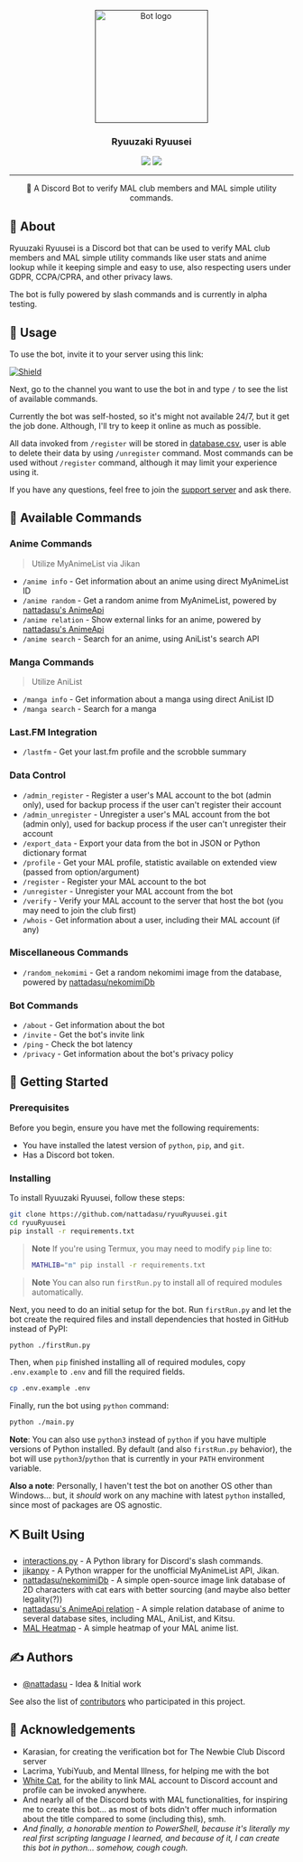 <!-- markdownlint-disable MD033 MD013 MD041 -->

<p align="center">
  <a href="" rel="noopener">
 <img width=200px height=200px src="https://cdn.discordapp.com/avatars/811887256368840744/20591f3bde09a33594eec07dc4a54ce9.webp" alt="Bot logo"></a>
</p>

<h3 align="center">Ryuuzaki Ryuusei</h3>

<p align="center"><img src="https://img.shields.io/badge/Interactions.py-4.3.4-blue?style=for-the-badge&logo=python">
<img src="https://img.shields.io/badge/Python-3.9_and_above-blue?style=for-the-badge&logo=python"></p>

---

<p align="center"> 🤖 A Discord Bot to verify MAL club members and MAL simple utility commands.
    <br>
</p>

## 🧐 About <a name = "about"></a>

Ryuuzaki Ryuusei is a Discord bot that can be used to verify MAL club members and MAL simple utility commands like user stats and anime lookup while it keeping simple and easy to use, also respecting users under GDPR, CCPA/CPRA, and other privacy laws.

The bot is fully powered by slash commands and is currently in alpha testing.

## 🎈 Usage <a name = "usage"></a>

To use the bot, invite it to your server using this link:

[![Shield](https://img.shields.io/badge/Invite%20to%20your%20server-7289DA?style=for-the-badge&logo=discord&logoColor=white)](https://discord.com/api/oauth2/authorize?client_id=811887256368840744&permissions=8&scope=bot%20applications.commands)

Next, go to the channel you want to use the bot in and type `/` to see the list of available commands.

Currently the bot was self-hosted, so it's might not available 24/7, but it get the job done. Although, I'll try to keep it online as much as possible.

All data invoked from `/register` will be stored in [database.csv](database/database.csv), user is able to delete their data by using `/unregister` command. Most commands can be used without `/register` command, although it may limit your experience using it.

If you have any questions, feel free to join the [support server](https://nttds.my.id/discord) and ask there.

## 📣 Available Commands <a name = "commands"></a>

### Anime Commands

> Utilize MyAnimeList via Jikan

- `/anime info` - Get information about an anime using direct MyAnimeList ID
- `/anime random` - Get a random anime from MyAnimeList, powered by [nattadasu's AnimeApi](https://nttds.my.id/discord)
- `/anime relation` - Show external links for an anime, powered by [nattadasu's AnimeApi](https://nttds.my.id/discord)
- `/anime search` - Search for an anime, using AniList's search API

### Manga Commands

> Utilize AniList

- `/manga info` - Get information about a manga using direct AniList ID
- `/manga search` - Search for a manga

### Last.FM Integration

- `/lastfm` - Get your last.fm profile and the scrobble summary

### Data Control

- `/admin_register` - Register a user's MAL account to the bot (admin only), used for backup process if the user can't register their account
- `/admin_unregister` - Unregister a user's MAL account from the bot (admin only), used for backup process if the user can't unregister their account
- `/export_data` - Export your data from the bot in JSON or Python dictionary format
- `/profile` - Get your MAL profile, statistic available on extended view (passed from option/argument)
- `/register` - Register your MAL account to the bot
- `/unregister` - Unregister your MAL account from the bot
- `/verify` - Verify your MAL account to the server that host the bot (you may need to join the club first)
- `/whois` - Get information about a user, including their MAL account (if any)

### Miscellaneous Commands

- `/random_nekomimi` - Get a random nekomimi image from the database, powered by [nattadasu/nekomimiDb](https://github.com/nattadasu/nekomimiDb)

### Bot Commands

- `/about` - Get information about the bot
- `/invite` - Get the bot's invite link
- `/ping` - Check the bot latency
- `/privacy` - Get information about the bot's privacy policy

## 🏁 Getting Started <a name = "getting_started"></a>

### Prerequisites

Before you begin, ensure you have met the following requirements:

- You have installed the latest version of `python`, `pip`, and `git`.
- Has a Discord bot token.

### Installing

To install Ryuuzaki Ryuusei, follow these steps:

```bash
git clone https://github.com/nattadasu/ryuuRyuusei.git
cd ryuuRyuusei
pip install -r requirements.txt
```

> **Note**
> If you're using Termux, you may need to modify `pip` line to:
>
> ```bash
> MATHLIB="m" pip install -r requirements.txt
> ```

> **Note**
> You can also run `firstRun.py` to install all of required modules automatically.

Next, you need to do an initial setup for the bot. Run `firstRun.py` and let the bot create the required files and install dependencies that hosted in GitHub instead of PyPI:

```bash
python ./firstRun.py
```

Then, when `pip` finished installing all of required modules, copy `.env.example` to `.env` and fill the required fields.

```bash
cp .env.example .env
```

Finally, run the bot using `python` command:

```bash
python ./main.py
```

**Note**: You can also use `python3` instead of `python` if you have multiple versions of Python installed. By default (and also `firstRun.py` behavior), the bot will use `python3`/`python` that is currently in your `PATH` environment variable.

**Also a note**: Personally, I haven't test the bot on another OS other than Windows... but, it *should* work on any machine with latest `python` installed, since most of packages are OS agnostic.

## ⛏️ Built Using <a name = "built_using"></a>

- [interactions.py](https://github.com/interactions-py/interactions.py) - A Python library for Discord's slash commands.
- [jikanpy](https://github.com/abhinavk99/jikanpy) - A Python wrapper for the unofficial MyAnimeList API, Jikan.
- [nattadasu/nekomimiDb](https://github.com/nattadasu/nekomimiDb) - A simple open-source image link database of 2D characters with cat ears with better sourcing (and maybe also better legality(?))
- [nattadasu's AnimeApi relation](https://nttds.my.id/discord) - A simple relation database of anime to several database sites, including MAL, AniList, and Kitsu.
- [MAL Heatmap](https://malheatmap.com) - A simple heatmap of your MAL anime list.

## ✍️ Authors <a name = "authors"></a>

- [@nattadasu](https://github.com/nattadasu) - Idea & Initial work

See also the list of [contributors](https://github.com/nattadasu/ryuuRyuusei/contributors) who participated in this project.

## 🎉 Acknowledgements <a name = "acknowledgement"></a>

- Karasian, for creating the verification bot for The Newbie Club Discord server
- Lacrima, YubiYuub, and Mental Illness, for helping me with the bot
- [White Cat](https://whitecat.app/), for the ability to link MAL account to Discord account and profile can be invoked anywhere.
- And nearly all of the Discord bots with MAL functionalities, for inspiring me to create this bot... as most of bots didn't offer much information about the title compared to some (including this), smh.
- *And finally, a honorable mention to PowerShell, because it's literally my real first scripting language I learned, and because of it, I can create this bot in python... somehow, cough cough.*
